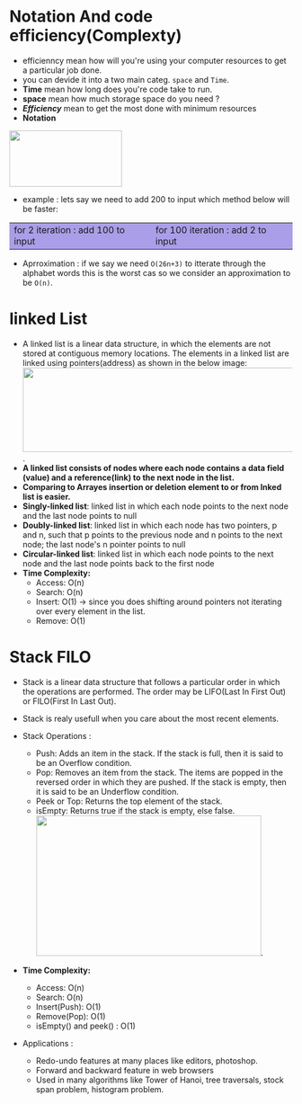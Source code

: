 # Notation And code efficiency(Complexty)
* efficienncy mean how will you're using your computer resources to get a particular job done.
* you can devide it into a two main categ. `space` and `Time`.
* **Time** mean how long does you're code take to run. 
* **space** mean how much storage space do you need ?
* ***Efficiency*** mean to get the most done with minimum resources 
* **Notation**
<img src="https://www.devopsschool.com/blog/wp-content/uploads/2021/06/Complete-Tutorial-on-big-O-big-oh-notation-740x414.png" data-canonical-src="https://gyazo.com/eb5c5741b6a9a16c692170a41a49c858.png" width="200" height="100" />

* example : lets say we need to add 200 to input which method below will be faster:
 <table>
  <tr style="background-color: #a99ee7;">
    <td>
      for 2 iteration :
        add 100 to input  
    </td>
    <td>
      for 100 iteration :
        add 2 to input  
    </td>    
  </tr>
</table> 

* Aprroximation : 
if we say we need `O(26n+3)` to itterate through the alphabet words this is the worst cas so we consider an approximation to be `O(n)`.

# linked List
* A linked list is a linear data structure, in which the elements are not stored at contiguous memory locations. The elements in a linked list are linked using    pointers(address) as shown in the below image:
 <img src="https://media.geeksforgeeks.org/wp-content/cdn-uploads/gq/2013/03/Linkedlist.png" data-canonical-src="https://gyazo.com/eb5c5741b6a9a16c692170a41a49c858.png" width="700" height="150" />.
* **A linked list consists of nodes where each node contains a data field (value) and a reference(link) to the next node in the list.**
* **Comparing to Arrayes insertion or deletion element to or from lnked list is easier.**
* **Singly-linked list**: linked list in which each node points to the next node and the last node points to null
* **Doubly-linked list**: linked list in which each node has two pointers, p and n, such that p points to the previous node and n points to the next node; the last node's n pointer points to null
* **Circular-linked list**: linked list in which each node points to the next node and the last node points back to the first node
* **Time Complexity:**
  * Access: O(n)
  * Search: O(n)
  * Insert: O(1) -> since you does shifting around pointers not iterating over every element in the list. 
  * Remove: O(1) 
  
# Stack FILO
* Stack is a linear data structure that follows a particular order in which the operations are performed. The order may be LIFO(Last In First Out) or FILO(First In Last Out).
* Stack is realy usefull when you care about the most recent elements.
* Stack Operations :
   * Push: Adds an item in the stack. If the stack is full, then it is said to be an Overflow condition.
   * Pop: Removes an item from the stack. The items are popped in the reversed order in which they are pushed. If the stack is empty, then it is said to be an          Underflow condition.
   * Peek or Top: Returns the top element of the stack.
   * isEmpty: Returns true if the stack is empty, else false.
 <img src="https://media.geeksforgeeks.org/wp-content/uploads/20210716162942/stack-660x345.png" data-canonical-src="https://gyazo.com/eb5c5741b6a9a16c692170a41a49c858.png" width="400" height="250" />.
 
 * **Time Complexity:**
   * Access: O(n)
   * Search: O(n)
   * Insert(Push): O(1)
   * Remove(Pop): O(1)
   * isEmpty() and peek() : O(1)
* Applications :
  * Redo-undo features at many places like editors, photoshop.
  * Forward and backward feature in web browsers
  * Used in many algorithms like Tower of Hanoi, tree traversals, stock span problem, histogram problem.
